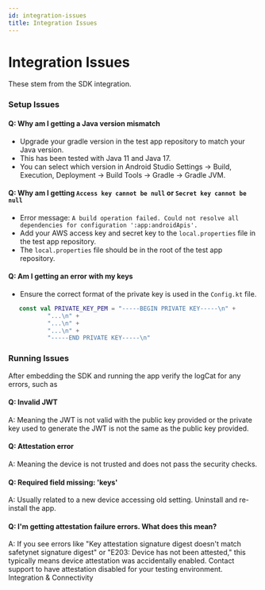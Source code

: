 ```yaml
---
id: integration-issues
title: Integration Issues
---
```

# Integration Issues

These stem from the SDK integration. <br/>

### Setup Issues

#### Q: Why am I getting a Java version mismatch

  - Upgrade your gradle version in the test app repository to match your Java version.
  - This has been tested with Java 11 and Java 17.
  - You can select which version in Android Studio Settings -> Build, Execution, Deployment -> Build Tools -> Gradle -> Gradle JVM.

#### Q: Why am I getting `Access key cannot be null` or `Secret key cannot be null`

  - Error message: `A build operation failed. Could not resolve all dependencies for configuration ':app:androidApis'.`
  - Add your AWS access key and secret key to the `local.properties` file in the test app repository.
  - The `local.properties` file should be in the root of the test app repository.

#### Q: Am I getting an error with my keys

  - Ensure the correct format of the private key is used in the `Config.kt` file.
```kotlin
   const val PRIVATE_KEY_PEM = "-----BEGIN PRIVATE KEY-----\n" +
           "...\n" +
           "...\n" +
           "...\n" +
           "-----END PRIVATE KEY-----\n"
```

### Running Issues

After embedding the SDK and running the app verify the logCat for any errors, such as

#### Q: Invalid JWT
A: Meaning the JWT is not valid with the public key provided or the private key used to generate the JWT is not the same as the public key provided.

#### Q: Attestation error
A: Meaning the device is not trusted and does not pass the security checks.

#### Q: Required field missing: 'keys'
A: Usually related to a new device accessing old setting. Uninstall and re-install the app.

#### Q: I'm getting attestation failure errors. What does this mean?
A: If you see errors like "Key attestation signature digest doesn't match safetynet signature digest" or "E203: Device has not been attested," this typically means device attestation was accidentally enabled. Contact support to have attestation disabled for your testing environment.
Integration & Connectivity